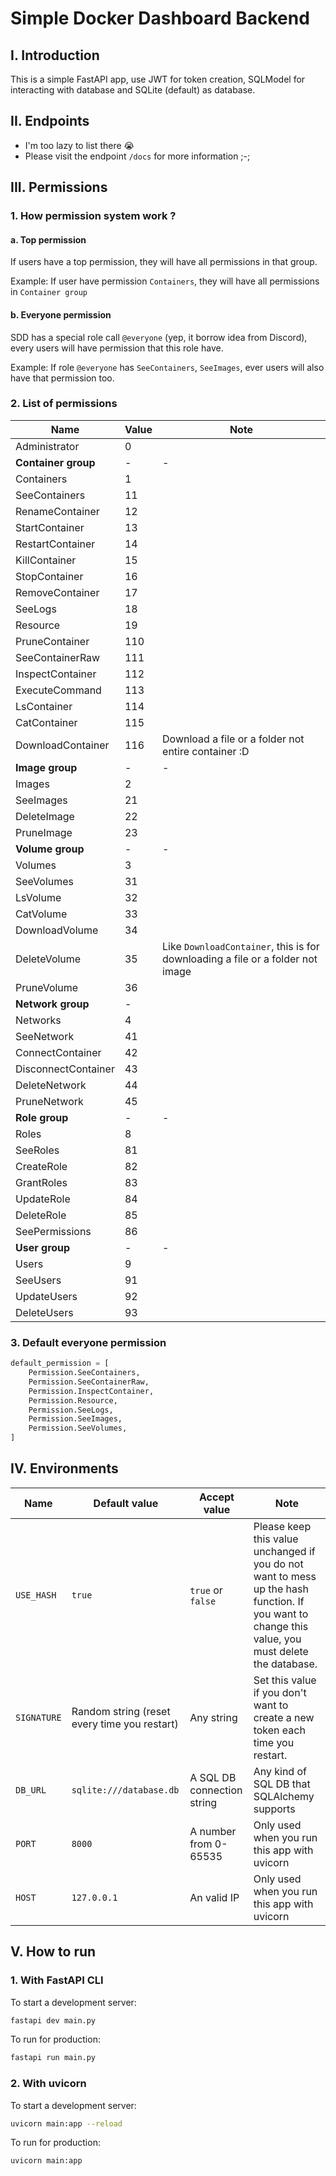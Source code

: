 # Simple Docker Dashboard Backend

## I. Introduction

This is a simple FastAPI app, use JWT for token creation, SQLModel for interacting with database and SQLite (default) as database.

## II. Endpoints

* I'm too lazy to list there 😭
* Please visit the endpoint `/docs` for more information ;-;

## III. Permissions

### 1. How permission system work ?

#### a. Top permission

If users have a top permission, they will have all permissions in that group.

Example: If user have permission `Containers`, they will have all permissions in `Container group`

#### b. Everyone permission

SDD has a special role call `@everyone` (yep, it borrow idea from Discord), every users will have permission that this role have.

Example: If role `@everyone` has `SeeContainers`, `SeeImages`, ever users will also have that permission too.

### 2. List of permissions

|Name|Value|Note
|-|-|-|
Administrator|0
**Container group**|-|-
Containers|1
SeeContainers|11
RenameContainer|12
StartContainer|13
RestartContainer|14
KillContainer|15
StopContainer|16
RemoveContainer|17
SeeLogs|18
Resource|19
PruneContainer|110
SeeContainerRaw|111
InspectContainer|112
ExecuteCommand|113
LsContainer|114
CatContainer|115
DownloadContainer|116|Download a file or a folder not entire container :D
**Image group**|-|-
Images|2
SeeImages|21
DeleteImage|22
PruneImage|23
**Volume group**|-|-
Volumes|3
SeeVolumes|31
LsVolume|32
CatVolume|33
DownloadVolume|34
DeleteVolume|35|Like `DownloadContainer`, this is for downloading a file or a folder not image
PruneVolume|36
**Network group**|-
Networks|4
SeeNetwork|41
ConnectContainer|42
DisconnectContainer|43
DeleteNetwork|44
PruneNetwork|45
**Role group**|-|-
Roles|8
SeeRoles|81
CreateRole|82
GrantRoles|83
UpdateRole|84
DeleteRole|85
SeePermissions|86
**User group**|-|-
Users|9
SeeUsers|91
UpdateUsers|92
DeleteUsers|93

### 3. Default everyone permission

```python
default_permission = [
    Permission.SeeContainers,
    Permission.SeeContainerRaw,
    Permission.InspectContainer,
    Permission.Resource,
    Permission.SeeLogs,
    Permission.SeeImages,
    Permission.SeeVolumes,
]
```

## IV. Environments

|Name|Default value|Accept value|Note|
|----|-------------|------------|----|
|`USE_HASH`|`true`|`true` or `false`|Please keep this value unchanged if you do not want to mess up the hash function. If you want to change this value, you must delete the database.|
|`SIGNATURE`|Random string (reset every time you restart)|Any string|Set this value if you don't want to create a new token each time you restart.|
|`DB_URL`|`sqlite:///database.db`|A SQL DB connection string|Any kind of SQL DB that SQLAlchemy supports|
|`PORT`|`8000`|A number from 0-65535|Only used when you run this app with uvicorn|
|`HOST`|`127.0.0.1`|An valid IP|Only used when you run this app with uvicorn|

## V. How to run

### 1. With FastAPI CLI

To start a development server:

```bash
fastapi dev main.py
```

To run for production:

```bash
fastapi run main.py
```

### 2. With uvicorn

To start a development server:

```bash
uvicorn main:app --reload
```

To run for production:

```bash
uvicorn main:app
```
